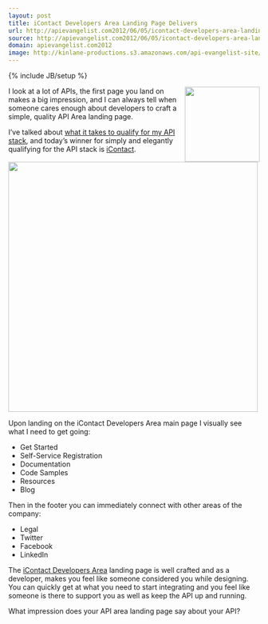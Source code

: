 ```yaml
---
layout: post
title: iContact Developers Area Landing Page Delivers
url: http://apievangelist.com2012/06/05/icontact-developers-area-landing-page-delivers/
source: http://apievangelist.com2012/06/05/icontact-developers-area-landing-page-delivers/
domain: apievangelist.com2012
image: http://kinlane-productions.s3.amazonaws.com/api-evangelist-site/blog/icontact-logo.jpg
---
```

{% include JB/setup %}<p>
     <img src="http://kinlane-productions.s3.amazonaws.com/api-evangelist/iContact/icontact-logo.jpg"  width="150" align="right" />
</p>
<p>
     I look at a lot of APIs, the first page you land on makes a big impression, and I can always tell when someone cares enough about developers to craft a simple, quality API Area landing page.
</p>
<p>
     I’ve talked about <a title="what it takes to qualify for the API stack" href="/2012/03/15/qualifying-for-the-api-stack/">what it takes to qualify for my API stack</a>, and today’s winner for simply and elegantly qualifying for the API stack is <a title="iContact" href="http://developer.icontact.com/">iContact</a>.
</p>
<p>
     <a title="iContact Developers Area" href="http://developer.icontact.com/"><img src="http://kinlane-productions.s3.amazonaws.com/api-evangelist/iContact/iContact-Developer-Portal.png"  width="500" /></a>
</p>
<p>
     Upon landing on the iContact Developers Area main page I visually see what I need to get going:
</p>
<ul>
     <li>Get Started
     </li>
     <li>Self-Service Registration
     </li>
     <li>Documentation
     </li>
     <li>Code Samples
     </li>
     <li>Resources
     </li>
     <li>Blog
     </li>
</ul>
<p>
     Then in the footer you can immediately connect with other areas of the company:
</p>
<ul>
     <li>Legal
     </li>
     <li>Twitter
     </li>
     <li>Facebook
     </li>
     <li>LinkedIn
     </li>
</ul>
<p>
     The <a title="iContact Developers Area" href="http://developer.icontact.com/">iContact Developers Area</a> landing page is well crafted and as a developer, makes you feel like someone considered you while designing. You can quickly get at what you need to start integrating and you feel like someone is there to support you as well as keep the API up and running.
</p>
<p>
     What impression does your API area landing page say about your API?
</p>
